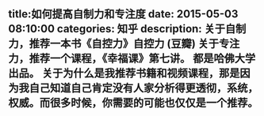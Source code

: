 title:如何提高自制力和专注度
date: 2015-05-03   08:10:00 
categories: 知乎 
 description: 关于自制力，推荐一本书《自控力》自控力 (豆瓣) 关于专注力，推荐一个课程，《幸福课》第七讲。 都是哈佛大学出品。 关于为什么是我推荐书籍和视频课程，那是因为我自己知道自己肯定没有人家分析得更透彻，系统，权威。而很多时候，你需要的可能也仅仅是一个推荐。
  --- 
 